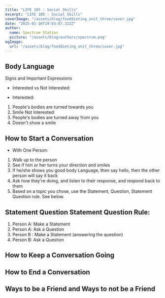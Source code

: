 ```yaml
---
title: "LIFE 105 : Social Skills"
excerpt: "LIFE 105 : Social Skills"
coverImage: "/assets/blog/fooddieting_unit_three/cover.jpg"
date: "2025-01-16T19:03:07.322Z"
author:
  name: Spectrum Station
  picture: "/assets/blog/authors/spectrum.png"
ogImage:
  url: "/assets/blog/fooddieting_unit_three/cover.jpg"
---
```

## Body Language
Signs and Important Expressions
- Interested vs Not Interested:
 
 - Interested:
 1. People's bodies are turned towards you
 2. Smile
 Not Interested: 
 1. People's bodies are turned away from you
 2. Doesn't show a smile

## How to Start a Conversation
- With One Person:
1. Walk up to the person 
2. See if him or her turns your direction and smiles
3. If he/she shows you good body Language, then say hello, then the other person will say it back 
4. Ask how they're doing, and listen to their response, and respond back to them
5. Based on a topic you chose, use the Statement, Question, Statement Question rule. See below.

## Statement Question Statement Question Rule:
1. Person A: Make a  Statement
2. Person A: Ask a Question
3. Person B : Make a Statement (answering the question)
4. Person B: Ask a Question


## How to Keep a Conversation Going


## How to End a Conversation


## Ways to be a Friend and Ways to not be a Friend